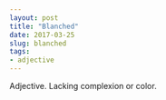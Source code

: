 ```yaml
---
layout: post
title: "Blanched"
date: 2017-03-25
slug: blanched
tags:
- adjective
---
```


Adjective. Lacking complexion or color.
